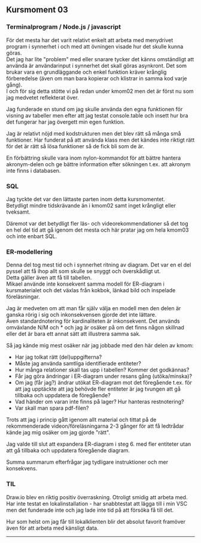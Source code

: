 
## Kursmoment 03

### Terminalprogram / Node.js / javascript

För det mesta har det varit relativt enkelt att arbeta med menydrivet program i synnerhet i och med att övningen visade hur det skulle kunna göras.  
Det jag har lite "problem" med eller snarare tycker det känns omständligt att använda är användarinput i synnerhet det skall göras asynkront. Det som brukar vara en grundläggande och enkel funktion kräver krånglig förberedelse (även om man bara kopierar och klistrar in samma kod varje gång).  
I och för sig detta stötte vi på redan under kmom02 men det är först nu som jag medvetet reflekterat över.

Jag funderade en stund om jag skulle använda den egna funktionen för visning av tabeller men efter att jag testat console.table och insett hur bra det fungerar har jag övergett min egen funktion.

Jag är relativt nöjd med kodstrukturen men det blev rätt så många små funktioner. Har funderat på att använda klass men det kändes inte riktigt rätt för det är rätt så lösa funktioner så de fick bli som de är.

En förbättring skulle vara inom nylon-kommandot för att bättre hantera akronym-delen och ge bättre information efter sökningen t.ex. att akronym inte finns i databasen.

### SQL

Jag tyckte det var den lättaste parten inom detta kursmomentet.  
Betydligt mindre tidskrävande än i kmom02 samt inget krångligt eller tveksamt.

Däremot var det betydligt fler läs- och videorekommendationer så det tog en hel del tid att gå igenom det mesta och här pratar jag om hela kmom03 och inte enbart SQL.

### ER-modellering

Denna del tog mest tid och i synnerhet  ritning av diagram. Det var en el del pyssel att få ihop allt som skulle se snyggt och överskådligt ut.  
Detta gäller även att få till tabellen.  
Mikael använde inte konsekvent samma modell för ER-diagram i kursmaterialet och det växlas från kokbok, länkad bild och inspelade föreläsningar.

Jag är medveten om att man får själv välja en modell men den delen är ganska rörig i sig och inkonsekvensen gjorde det inte lättare.  
Även standardnotering för kardinaliteten är inkonsekvent. Det används omväxlande N/M och * och jag är osäker på om det finns någon skillnad eller det är bara ett annat sätt att illustrera samma sak.

Så jag kände mig mest osäker när jag jobbade med den här delen av kmom:

- Har jag tolkat rätt (del)uppgifterna?
- Måste jag använda samtliga identifierade entiteter?
- Hur många relationer skall tas upp i tabellen? Kommer det godkännas?
- Får jag göra ändringar i ER-diagram under resans gång (utöka/minska)?
- Om jag (får jag?) ändrar utökat ER-diagram mot det föregående t.ex. för att jag upptäckte att jag behövde fler entiteter är jag tvungen att gå tillbaka och uppdatera de föregående?
- Vad händer om varan inte finns på lager? Hur hanteras restnotering?
- Var skall man spara pdf-filen?

Trots att jag i princip gått igenom allt material och tittat på de rekommenderade videon/föreläsningarna 2-3 gånger för att få ledtrådar kände jag mig osäker om jag gjorde "rätt".

Jag valde till slut att expandera ER-diagram i steg 6. med fler entiteter utan att gå tillbaka och uppdatera föregående diagram.

Summa summarum efterfrågar jag tydligare instruktioner och mer konsekvens.

### TIL

Draw.io blev en riktig positiv överraskning. Otroligt smidig att arbeta med.  
Har inte testat en lokalinstallation - har snabbtestat att lägga till i min VSC men det funderade inte och jag lade inte tid på att försöka få till det.

Hur som helst om jag får till lokalklienten blir det absolut favorit framöver även för att arbeta med känsligt data.

-----------------------------------------
